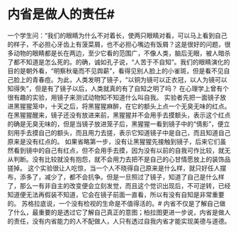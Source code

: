 # 内省是做人的责任#
一个学生问：“我们的眼睛为什么不对着长，使两只眼睛对看，可以马上看到自己的样子，不必担心牙齿上有菠菜屑，也不必担心嘴边有饭屑？这是很好的问题，很多动物的眼睛都是长在两边，至少它看的范围广，不像人类，脑后无眼，被人暗杀了都不知道是怎么死的。的确，诚如孔子说，“人苦于不自知”。我们的眼睛演化的目的是朝外看，“明察秋毫而不见舆薪”，看得见别人脸上的小雀斑，但是看不见自己脸上的青春痘。为此，人类发明了镜子，“以铜为镜可以正衣冠，以人为镜可以知得失”，但是有了镜子以后，人类就真的有了自知之明了吗？
在心理学上曾有个很有趣的实验，用镜子来测试动物知不知道什么叫自我。
实验者先把一面镜子放进黑猩猩笼中，十天之后，将黑猩猩麻醉，在它的额头上点一个无臭无味的红点。在黑猩猩醒来，镜子还没有放进来前，黑猩猩并不会用手去摸额头，表示这个红点的确是无臭无味的，但是当镜子放进笼子后，黑猩猩一看到镜子中的“倩影”，便立刻用手去摸自己的额头，而且用力去搓，表示它知道镜子中是自己，而且知道自己原来是没有红点的。
如果省略第一步，没有让黑猩猩先接触到镜子，后来它们虽然看到镜中的自己有红点，但不会用手去摸，因为没有以前的自我可作比较，就无从判断。没有比较就没有抱怨，就不会用力去把不是自己的心甘情愿放上的装饰品搓掉。
这个实验很让人吃惊，当一个人不晓得自己原来是什么样，就只好任人摆布，添多了，减少了，都不会抗争。但是一旦照过了镜子，知道了自己是什么样了，那么一有非自主的改变便会立刻发觉，而且这个觉识出现后，不可逆转，已经知道便无法再假装不知道，它会在镜子前面一直看，所以有没有自知是非常重要的。
苏格拉底说，一个没有检视的生命是不值得活的。# 内省不仅是了解自己做了什么，最重要的是透过它了解自己真正的意图；柏拉图更进一步说，内省是做人的责任，没有内省能力的人不配做人，人只有透过自我内省才能实现美德与道德。
 